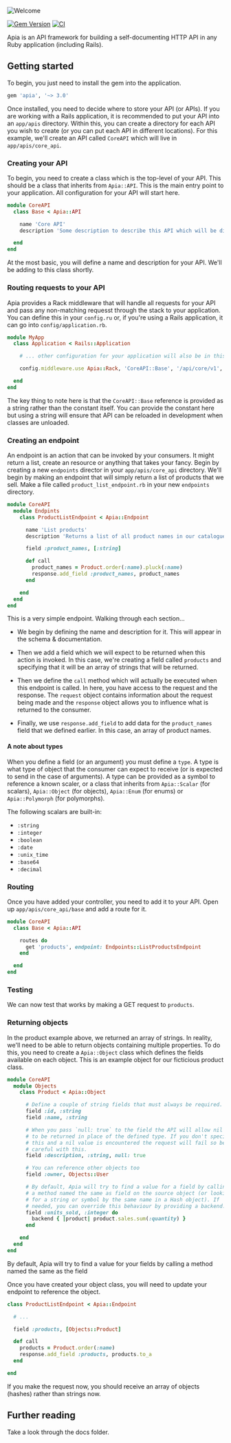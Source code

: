 ![Welcome](https://share.adam.ac/21/Artboard-2MDkIo4op8Zmv5h278.png)

[![Gem Version](https://badge.fury.io/rb/apia.svg)](https://badge.fury.io/rb/apia) [![CI](https://github.com/krystal/apia/actions/workflows/ci.yml/badge.svg)](https://github.com/krystal/apia/actions/workflows/ci.yml)

Apia is an API framework for building a self-documenting HTTP API in any Ruby application (including Rails).

## Getting started

To begin, you just need to install the gem into the application.

```ruby
gem 'apia', '~> 3.0'
```

Once installed, you need to decide where to store your API (or APIs). If you are working with a Rails application, it is recommended to put your API into an `app/apis` directory. Within this, you can create a directory for each API you wish to create (or you can put each API in different locations). For this example, we'll create an API called `CoreAPI` which will live in `app/apis/core_api`.

### Creating your API

To begin, you need to create a class which is the top-level of your API. This should be a class that inherits from `Apia::API`. This is the main entry point to your application. All configuration for your API will start here.

```ruby
module CoreAPI
  class Base < Apia::API

    name 'Core API'
    description 'Some description to describe this API which will be displayed in the schema & documentation'

  end
end
```

At the most basic, you will define a name and description for your API. We'll be adding to this class shortly.

### Routing requests to your API

Apia provides a Rack middleware that will handle all requests for your API and pass any non-matching requesst through the stack to your application. You can define this in your `config.ru` or, if you're using a Rails application, it can go into `config/application.rb`.

```ruby
module MyApp
  class Application < Rails::Application

    # ... other configuration for your application will also be in this file.

    config.middleware.use Apia::Rack, 'CoreAPI::Base', '/api/core/v1', development: Rails.env.development?

  end
end
```

The key thing to note here is that the `CoreAPI::Base` reference is provided as a string rather than the constant itself. You can provide the constant here but using a string will ensure that API can be reloaded in development when classes are unloaded.

### Creating an endpoint

An endpoint is an action that can be invoked by your consumers. It might return a list, create an resource or anything that takes your fancy. Begin by creating a new `endpoints` director in your `app/apis/core_api` directory. We'll begin by making an endpoint that will simply return a list of products that we sell. Make a file called `product_list_endpoint.rb` in your new `endpoints` directory.

```ruby
module CoreAPI
  module Endpints
    class ProductListEndpoint < Apia::Endpoint

      name 'List products'
      description 'Returns a list of all product names in our catalogue'

      field :product_names, [:string]

      def call
        product_names = Product.order(:name).pluck(:name)
        response.add_field :product_names, product_names
      end

    end
  end
end
```

This is a very simple endpoint. Walking through each section...

- We begin by defining the name and description for it. This will appear in the schema & documentation.

- Then we add a field which we will expect to be returned when this action is invoked. In this case, we're creating a field called `products` and specifying that it will be an array of strings that will be returned.

- Then we define the `call` method which will actually be executed when this endpoint is called. In here, you have access to the request and the response. The `request` object contains information about the request being made and the `response` object allows you to influence what is returned to the consumer.

- Finally, we use `response.add_field` to add data for the `product_names` field that we defined earlier. In this case, an array of product names.

#### A note about types

When you define a field (or an argument) you must define a `type`. A type is what type of object that the consumer can expect to receive (or is expected to send in the case of arguments). A type can be provided as a symbol to reference a known scaler, or a class that inherits from `Apia::Scalar` (for scalars), `Apia::Object` (for objects), `Apia::Enum` (for enums) or `Apia::Polymorph` (for polymorphs).

The following scalars are built-in:

- `:string`
- `:integer`
- `:boolean`
- `:date`
- `:unix_time`
- `:base64`
- `:decimal`

### Routing

Once you have added your controller, you need to add it to your API. Open up `app/apis/core_api/base` and add a route for it.

```ruby
module CoreAPI
  class Base < Apia::API

    routes do
      get 'products', endpoint: Endpoints::ListProductsEndpoint
    end

  end
end
```

### Testing

We can now test that works by making a GET request to `products`.

### Returning objects

In the product example above, we returned an array of strings. In reality, we'll need to be able to return objects containing multiple properties. To do this, you need to create a `Apia::Object` class which defines the fields available on each object. This is an example object for our ficticious product class.

```ruby
module CoreAPI
  module Objects
    class Product < Apia::Object

      # Define a couple of string fields that must always be required.
      field :id, :string
      field :name, :string

      # When you pass `null: true` to the field the API will allow nil values
      # to be returned in place of the defined type. If you don't specify
      # this and a nil value is encountered the request will fail so be
      # careful with this.
      field :description, :string, null: true

      # You can reference other objects too
      field :owner, Objects::User

      # By default, Apia will try to find a value for a field by calling
      # a method named the same as field on the source object (or looking
      # for a string or symbol by the same name in a Hash object). If
      # needed, you can override this behaviour by providing a backend.
      field :units_sold, :integer do
        backend { |product| product.sales.sum(:quantity) }
      end

    end
  end
end
```

By default, Apia will try to find a value for your fields by calling a method named the same as the field

Once you have created your object class, you will need to update your endpoint to reference the object.

```ruby
class ProductListEndpoint < Apia::Endpoint

  # ...

  field :products, [Objects::Product]

  def call
    products = Product.order(:name)
    response.add_field :products, products.to_a
  end

end
```

If you make the request now, you should receive an array of objects (hashes) rather than strings now.

## Further reading

Take a look through the docs folder.
